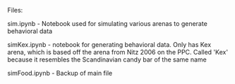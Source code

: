 Files:

sim.ipynb - Notebook used for simulating various arenas to generate behavioral data

simKex.ipynb - notebook for generating behavioral data. Only has Kex arena, which is based off the arena from Nitz 2006 on the PPC. Called 'Kex' because it resembles the Scandinavian candy bar of the same name

simFood.ipynb - Backup of main file